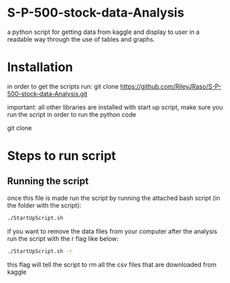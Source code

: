 # S-P-500-stock-data-Analysis

a python script for getting data from kaggle and display to user in a readable way through the use of tables and graphs. 

# Installation

in order to get the scripts run: git clone https://github.com/RileyJRaso/S-P-500-stock-data-Analysis.git

important: all other libraries are installed with start up script, make sure you run the script in order to run the python code

git clone 

# Steps to run script


## Running the script

once this file is made run the script by running the attached bash script (in the folder with the script):

```bash
./StartUpScript.sh

```

if you want to remove the data files from your computer after the analysis run the script with the r flag like below:

```bash
./StartUpScript.sh -r

```

this flag will tell the script to rm all the csv files that are downloaded from kaggle
